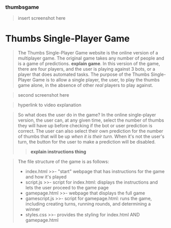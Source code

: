 ### thumbsgame

>insert screenshot here

# Thumbs Single-Player Game
>The Thumbs Single-Player Game website is the online version of a multiplayer game.
The original game takes any number of people and is a game of predictions.
__explain game__.
In this version of the game, there are four players, and the user is playing against 3 bots, or a player that does automated tasks.
The purpose of the Thumbs Single-Player Game is to allow a single player, the user, to play the thumbs game alone, in the absence of other *real* players to play against.

>second screenshot here

>hyperlink to video explanation

>So what does the user do in the game?
In the online single-player version, the user can, at any given time, select the number of thumbs they will have up before checking if the bot or user prediction is correct.
The user can also select their own prediction for the number of thumbs that will be up *when it is their turn*.
When it's not the user's turn, the button for the user to make a prediction will be disabled.
>>__explain instructions thing__

>The file structure of the game is as follows:
>- index.html
    >>- "start" webpage that has instructions for the game and how it's played
>- script.js
    >>- script for index.html: displays the instructions and lets the user proceed to the game page
>- gamepage.html
    >>- webpage that displays the full game
>- gamescript.js
    >>- script for gamepage.html: runs the game, including creating turns, running rounds, and determining a winner
>- styles.css
    >>- provides the styling for index.html AND gamepage.html
